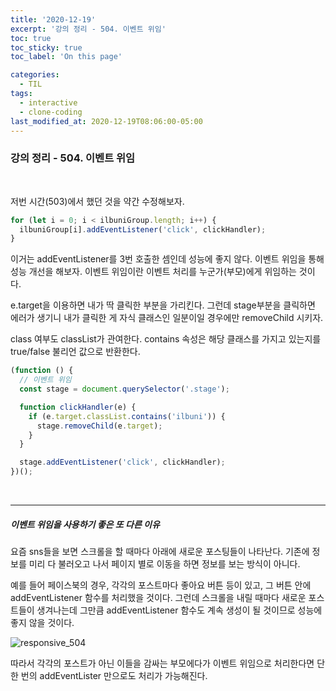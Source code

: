 ```yaml
---
title: '2020-12-19'
excerpt: '강의 정리 - 504. 이벤트 위임'
toc: true
toc_sticky: true
toc_label: 'On this page'

categories:
  - TIL
tags:
  - interactive
  - clone-coding
last_modified_at: 2020-12-19T08:06:00-05:00
---
```


### 강의 정리 - 504. 이벤트 위임

<br />

저번 시간(503)에서 했던 것을 약간 수정해보자.

```javascript
for (let i = 0; i < ilbuniGroup.length; i++) {
  ilbuniGroup[i].addEventListener('click', clickHandler);
}
```

이거는 addEventListener를 3번 호출한 셈인데 성능에 좋지 않다. 이벤트 위임을 통해 성능 개선을 해보자. 이벤트 위임이란 이벤트 처리를 누군가(부모)에게 위임하는 것이다.

e.target을 이용하면 내가 딱 클릭한 부분을 가리킨다. 그런데 stage부분을 클릭하면 에러가 생기니 내가 클릭한 게 자식 클래스인 일분이일 경우에만 removeChild 시키자.

class 여부도 classList가 관여한다. contains 속성은 해당 클래스를 가지고 있는지를 true/false 불리언 값으로 반환한다.

```javascript
(function () {
  // 이벤트 위임
  const stage = document.querySelector('.stage');

  function clickHandler(e) {
    if (e.target.classList.contains('ilbuni')) {
      stage.removeChild(e.target);
    }
  }

  stage.addEventListener('click', clickHandler);
})();
```

<br />

---

##### 이벤트 위임을 사용하기 좋은 또 다른 이유

요즘 sns들을 보면 스크롤을 할 때마다 아래에 새로운 포스팅들이 나타난다. 기존에 정보를 미리 다 불러오고 나서 페이지 별로 이동을 하면 정보를 보는 방식이 아니다.

예를 들어 페이스북의 경우, 각각의 포스트마다 좋아요 버튼 등이 있고, 그 버튼 안에 addEventListener 함수를 처리했을 것이다. 그런데 스크롤을 내릴 때마다 새로운 포스트들이 생겨나는데 그만큼 addEventListener 함수도 계속 생성이 될 것이므로 성능에 좋지 않을 것이다.

![responsive_504](https://user-images.githubusercontent.com/75867748/102685117-81903e00-4221-11eb-88af-1ac233e390a6.png)

따라서 각각의 포스트가 아닌 이들을 감싸는 부모에다가 이벤트 위임으로 처리한다면 단 한 번의 addEventLister 만으로도 처리가 가능해진다.
